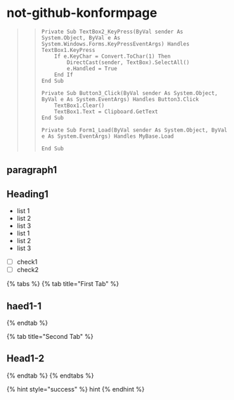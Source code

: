 # not-github-konformpage

> > ```text
> > Private Sub TextBox2_KeyPress(ByVal sender As System.Object, ByVal e As System.Windows.Forms.KeyPressEventArgs) Handles TextBox1.KeyPress
> >     If e.KeyChar = Convert.ToChar(1) Then
> >         DirectCast(sender, TextBox).SelectAll()
> >         e.Handled = True
> >     End If
> > End Sub
> >
> > Private Sub Button3_Click(ByVal sender As System.Object, ByVal e As System.EventArgs) Handles Button3.Click
> >     TextBox1.Clear()
> >     TextBox1.Text = Clipboard.GetText
> > End Sub
> >
> > Private Sub Form1_Load(ByVal sender As System.Object, ByVal e As System.EventArgs) Handles MyBase.Load
> >
> > End Sub
> > ```

## paragraph1

## Heading1

* list 1
* list 2
* list 3
* list 1
* list 2
* list 3
* [ ] check1
* [ ] check2

{% tabs %}
{% tab title="First Tab" %}
## haed1-1
{% endtab %}

{% tab title="Second Tab" %}
## Head1-2
{% endtab %}
{% endtabs %}

{% hint style="success" %}
hint
{% endhint %}

